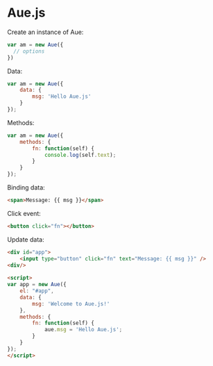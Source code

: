# Aue.js

Create an instance of Aue:
``` js
var am = new Aue({
  // options
})
```

Data:
``` js
var am = new Aue({
    data: {
        msg: 'Hello Aue.js'
    }
});
```

Methods:
``` js
var am = new Aue({
    methods: {
        fn: function(self) {
            console.log(self.text);
        }
    }
});
```

Binding data:
``` html
<span>Message: {{ msg }}</span>
```

Click event:
``` html
<button click="fn"></button>
```

Update data:
``` html
<div id="app">
    <input type="button" click="fn" text="Message: {{ msg }}" />
<div/>
  
<script>
var app = new Aue({
    el: "#app",
    data: {
        msg: 'Welcome to Aue.js!'
    },
    methods: {
        fn: function(self) {
            aue.msg = 'Hello Aue.js';
        }
    }
});
</script>
```
